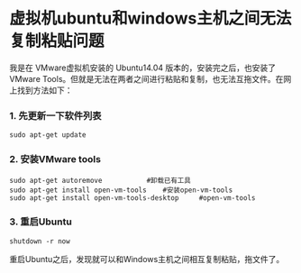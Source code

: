 # 虚拟机ubuntu和windows主机之间无法复制粘贴问题

我是在 VMware虚拟机安装的 Ubuntu14.04 版本的，安装完之后，也安装了VMware Tools。但就是无法在两者之间进行粘贴和复制，也无法互拖文件。在网上找到方法如下：

### 1. 先更新一下软件列表

```shell
sudo apt-get update
```

### 2. 安装VMware tools

```shell
sudo apt-get autoremove           #卸载已有工具
sudo apt-get install open-vm-tools    #安装open-vm-tools
sudo apt-get install open-vm-tools-desktop     #open-vm-tools
```

### 3. 重启Ubuntu

```shell
shutdown -r now
```

重启Ubuntu之后，发现就可以和Windows主机之间相互复制粘贴，拖文件了。